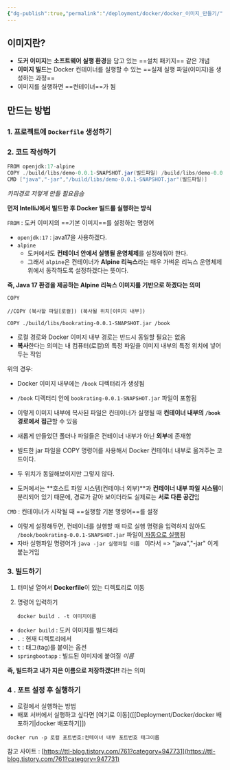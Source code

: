 ```yaml
---
{"dg-publish":true,"permalink":"/deployment/docker/docker_이미지_만들기/","dgPassFrontmatter":true,"noteIcon":"","created":"2024-10-15T01:20:33.071+09:00","updated":"2024-11-02T05:46:34.047+09:00"}
---
```


## 이미지란?

- **도커 이미지**는 **소프트웨어 실행 환경**을 담고 있는 ==설치 패키지== 같은 개념
- **이미지 빌드**는 Docker 컨테이너를 실행할 수 있는 ==실제 실행 파일(이미지)을 생성하는 과정==
- 이미지를 실행하면 ==컨테이너==가 됨


## 만드는 방법

### 1. 프로젝트에 `Dockerfile` 생성하기


### 2. 코드 작성하기

```java
FROM openjdk:17-alpine
COPY ./build/libs/demo-0.0.1-SNAPSHOT.jar(빌드파일) /build/libs/demo-0.0.1-SNAPSHOT.jar(빌드파일)
CMD ["java","-jar","/build/libs/demo-0.0.1-SNAPSHOT.jar"(빌드파일)] 
```
*카피경로 저렇게 만들 필요음슴*


**먼저 IntelliJ에서 빌드한 후 Docker 빌드를 실행하는 방식**


`FROM` : 도커 이미지의 ==기본 이미지==를 설정하는 명령어

- `openjdk:17` : java17을 사용하겠다.
- `alpine`
    - 도커에서도 **컨테이너 안에서 실행될 운영체제**를 설정해줘야 한다.
    - 그래서 `alpine`은 컨테이너가 **Alpine 리눅스**라는 매우 가벼운 리눅스 운영체제 위에서 동작하도록 설정하겠다는 뜻이다.

**즉, Java 17 환경을 제공하는 Alpine 리눅스 이미지를 기반으로 하겠다는 의미**


`COPY`

```shell
//COPY (복사할 파일[로컬]) (복사될 위치[이미지 내부])

COPY ./build/libs/bookrating-0.0.1-SNAPSHOT.jar /book
```

- 로컬 경로와 Docker 이미지 내부 경로는 반드시 동일할 필요는 없음
- **복사**한다는 의미는 내 컴퓨터(로컬)의 특정 파일을 이미지 내부의 특정 위치에 넣어두는 작업

위의 경우:

- Docker 이미지 내부에는 `/book` 디렉터리가 생성됨
- `/book` 디렉터리 안에 `bookrating-0.0.1-SNAPSHOT.jar` 파일이 포함됨
- 이렇게 이미지 내부에 복사된 파일은 컨테이너가 실행될 때 **컨테이너 내부의 `/book` 경로에서 접근**할 수 있음

- 새롭게 만들었던 폴더나 파일들은 컨테이너 내부가 아닌 **외부**에 존재함
- 빌드한 jar 파일을 COPY 명령어를 사용해서 Docker 컨테이너 내부로 옮겨주는 코드이다.
- 두 위치가 동일해보이지만 그렇지 않다.
- 도커에서는 **호스트 파일 시스템(컨테이너 외부)**과 **컨테이너 내부 파일 시스템**이 분리되어 있기 때문에, 경로가 같아 보이더라도 실제로는 **서로 다른 공간**임


`CMD` : 컨테이너가 시작될 때 ==실행할 기본 명령어==를 설정

- 이렇게 설정해두면, 컨테이너를 실행할 때 따로 실행 명령을 입력하지 않아도 `/book/bookrating-0.0.1-SNAPSHOT.jar` 파일이<u> 자동으로 실행</u>됨
- 자바 실행파일 명령어가 `java -jar 실행파일 이름 ` 이라서 => "java","-jar" 이게 붙는거임

### 3. 빌드하기

1. 터미널 열어서 **Dockerfile**이 있는 디렉토리로 이동
    
2. 명령어 입력하기
    
    ```shell
    docker build . -t 이미지이름
    ```
    

- `docker build` : 도커 이미지를 빌드해라
- `.` : 현재 디렉토리에서
- `t` : 태그(tag)를 붙이는 옵션
- `springbootapp` : 빌드된 이미지에 붙여질 _이름_

**즉, 빌드하고 내가 지은 이름으로  저장하겠다!!** 라는 의미

### 4 . 포트 설정 후 실행하기

- 로컬에서 실행하는 방법
- 배포 서버에서 실행하고 싶다면 [여기로 이동]([[Deployment/Docker/docker 배포하기\|docker 배포하기]]) 
```shell
docker run -p 로컬 포트번호:컨테이너 내부 포트번호 태그이름
```





참고 사이트  :  [https://ttl-blog.tistory.com/761?category=947731](https://ttl-blog.tistory.com/761?category=947731)


